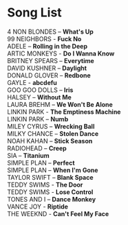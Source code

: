 # Song List

4 NON BLONDES – **What's Up**  
99 NEIGHBORS - **Fuck No**  
ADELE – **Rolling in the Deep**  
ARTIC MONKEYS - **Do I Wanna Know**  
BRITNEY SPEARS – **Everytime**  
DAVID KUSHNER – **Daylight**  
DONALD GLOVER – **Redbone**  
GAYLE - **abcdefu**  
GOO GOO DOLLS – **Iris**  
HALSEY – **Without Me**  
LAURA BREHM – **We Won't Be Alone**  
LINKIN PARK - **The Emptiness Machine**  
LINKIN PARK – **Numb**  
MILEY CYRUS – **Wrecking Ball**  
MILKY CHANCE – **Stolen Dance**  
NOAH KAHAN – **Stick Season**  
RADIOHEAD – **Creep**  
SIA – **Titanium**  
SIMPLE PLAN – **Perfect**  
SIMPLE PLAN – **When I'm Gone**  
TAYLOR SWIFT – **Blank Space**  
TEDDY SWIMS - **The Door**  
TEDDY SWIMS - **Lose Control**  
TONES AND I – **Dance Monkey**  
VANCE JOY - **Riptide**  
THE WEEKND - **Can't Feel My Face**
